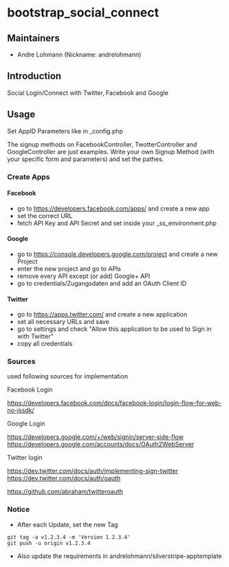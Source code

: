 # bootstrap_social_connect

## Maintainers

 * Andre Lohmann (Nickname: andrelohmann)
  <lohmann dot andre at googlemail dot com>

## Introduction

Social Login/Connect with Twitter, Facebook and Google

## Usage

Set AppID Parameters like in _config.php

The signup methods on FacebookController, TwotterController and GoogleController are just examples.
Write your own Signup Method (with your specific form and parameters) and set the pathes.

### Create Apps

#### Facebook

 * go to https://developers.facebook.com/apps/ and create a new app
 * set the correct URL
 * fetch API Key and API Secret and set inside your _ss_environment.php

#### Google

 * go to https://console.developers.google.com/project and create a new Project
 * enter the new project and go to APIs
 * remove every API except (or add) Google+ API
 * go to credentials/Zugangsdaten and add an OAuth Client ID

#### Twitter

 * go to https://apps.twitter.com/ and create a new application
 * set all necessary URLs and save
 * go to settings and check "Allow this application to be used to Sign in with Twitter"
 * copy all credentials

### Sources

used following sources for implementation

Facebook Login

https://developers.facebook.com/docs/facebook-login/login-flow-for-web-no-jssdk/

Google Login

https://developers.google.com/+/web/signin/server-side-flow
https://developers.google.com/accounts/docs/OAuth2WebServer

Twitter login

https://dev.twitter.com/docs/auth/implementing-sign-twitter
https://dev.twitter.com/docs/auth/oauth

https://github.com/abraham/twitteroauth

### Notice
 * After each Update, set the new Tag
```
git tag -a v1.2.3.4 -m 'Version 1.2.3.4'
git push -u origin v1.2.3.4
```
 * Also update the requirements in andrelohmann/silverstripe-apptemplate